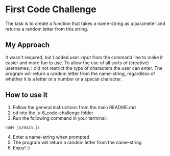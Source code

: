 # First Code Challenge

The task is to create a function that takes a name-string as a parameter and returns a random letter from this string.

## My Approach
It wasn't required, but I added user input from the command line to make it easier and more fun to use. To allow the use of all sorts of (creative) usernames, I did not restrict the type of characters the user can enter. The program will return a random letter from the name-string, regardless of whether it is a letter or a number or a special character.

## How to use it
1) Follow the general instructions from the main README.md
2) cd into the js-6_code-challenge folder
3) Run the following command in your terminal:
```bash
node js/main.js
```
4) Enter a name-string when prompted
5) The program will return a random letter from the name-string
6) Enjoy! :)